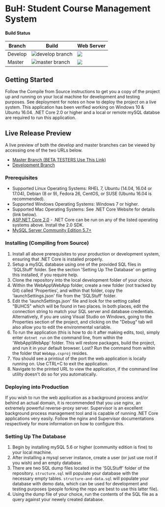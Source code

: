 # BuH: Student Course Management System
#### Build Status
| Branch  | Build | Web Server |
| ------- | ------ | ------------ |
| Develop |![develop branch](https://jetmedia.visualstudio.com/_apis/public/build/definitions/988a25b6-96a7-4520-aa34-37f6e73fb643/3/badge)|![](https://img.shields.io/badge/Development%20Site-In%20Service-brightgreen.svg?style=flat-square)|
| Master  |![master branch](https://jetmedia.visualstudio.com/_apis/public/build/definitions/988a25b6-96a7-4520-aa34-37f6e73fb643/4/badge)|![](https://img.shields.io/badge/Production%20Site-In%20Service-brightgreen.svg?style=flat-square) | 


## Getting Started

Follow the Compile from Source instructions to get you a copy of the project up and running on your local machine for development and testing purposes. See deployment for notes on how to deploy the project on a live system. This application has been verified working on Windows 10 & Ubuntu 16.04. .NET Core 2.0 or higher and a local or remote mySQL databse are required to run this application.

## Live Release Preview

A live preview of both the develop and master branches can be viewed by accessing one of the two URLs below.
* [Master Branch (BETA TESTERS Use This Link)](https://buh.avorex.net/)
* [Development Branch](https://dev.buh.avorex.net/)

### Prerequisites

* Supported Linux Operating Systems: RHEL 7, Ubuntu (14.04, 16.04 or 17.04), Debian (8 or 9), Fedora 26, CentOS, or SUSE (Ubuntu 16.04 is recommended).
* Supported Windows Operating Systems: Windows 7 or higher.
* Supported Mac Operating Systems: See .NET Core Website for details (link below).
* [ASP.NET Core 2.0](https://www.microsoft.com/net/core) - .NET Core can be run on any of the listed operating systems above. Install the 2.0 SDK.
* [MySQL Server Community Edition 5.7+](https://dev.mysql.com/downloads/mysql/)

### Installing (Compiling from Source)

1. Install all above prerequisites to your production or development system, ensuring that .NET Core is installed properly.
2. Setup a mySQL database using one of the provided SQL files in 'SQLStuff' folder. See the section 'Setting Up The Database' on getting this installed, if you require help.
3. Clone the repository into the local development folder of your choice.
4. Within the WebApp\WebApp folder, create a new folder (not tracked by Git) called 'Properties', and within that folder, copy the 'launchSettings.json' file from the 'SQLStuff' folder.
5. Edit the 'launchSettings.json' file and look for the setting called "BUHCS" which will be found in two places. In both places, edit the connection string to match your SQL server and database credentials. Alternatively, if you are using Visual Studio on Windows, going to the Properties section of the project, and clicking on the "Debug" tab will also allow you to edit the environmental variable.
6. To run the application (this is how to do it after making edits, too), simply enter `dotnet run` on the command line, from within the 'WebApp\WebApp' folder. This will restore packages, build the project, and run it in your default browser. Lost? Run the command from within the folder that `WebApp.csproj` resides.
7. You should see a printout of the port the web application is locally running on. Use CTRL+C to exit the application.
8. Navigate to the printed URL to view the application, if the command line utility doesn't do so for you automatically.

### Deploying into Production

If you wish to run the web application as a background process and/or behind an actual domain, it is recommended that you use nginx, an extremely powerful reverse-proxy server. Supervisor is an excellent
background process management tool and is capable of running .NET Core applications very easily. Follow the nginx and Supervisor documentations respectively for more information on how to configure this.

### Setting Up The Database

1. Begin by installing mySQL 5.6 or higher (community edition is fine) to your local machine.
2. After installing a mysql server instance, create a user (or just use root if you wish) and an empty database.
3. There are two SQL dump files located in the 'SQLStuff' folder of the repository. `structure.sql` will populate your database with the necessary empty tables. `structure-and-data.sql` will populate your database with demo data, which can be used for development and testing purposes (people forking the repo are best to use this latter file).
4. Using the dump file of your choice, run the contents of the SQL file as a query against your newely created database.